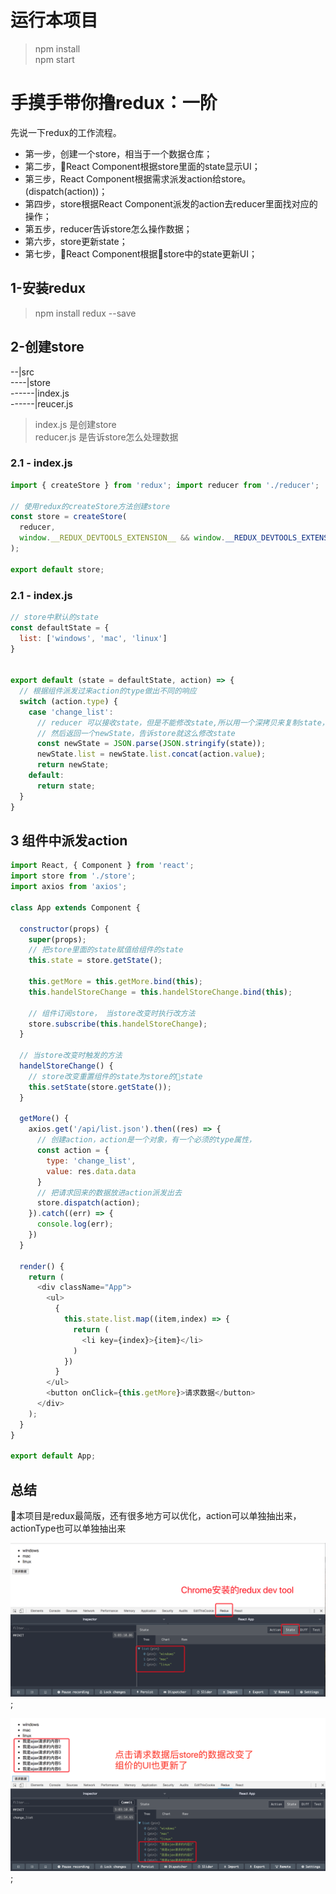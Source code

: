 
# 运行本项目
> npm install  
> npm start


# 手摸手带你撸redux：一阶
先说一下redux的工作流程。
- 第一步，创建一个store，相当于一个数据仓库；
- 第二步，React Component根据store里面的state显示UI；
- 第三步，React Component根据需求派发action给store。(dispatch(action))；
- 第四步，store根据React Component派发的action去reducer里面找对应的操作；
- 第五步，reducer告诉store怎么操作数据；
- 第六步，store更新state；
- 第七步，React Component根据store中的state更新UI；

## 1-安装redux
> npm install redux --save

## 2-创建store
--|src  
----|store  
------|index.js  
------|reucer.js

> index.js 是创建store  
> reducer.js 是告诉store怎么处理数据

### 2.1 - index.js
```js
import { createStore } from 'redux'; import reducer from './reducer';

// 使用redux的createStore方法创建store
const store = createStore(
  reducer,
  window.__REDUX_DEVTOOLS_EXTENSION__ && window.__REDUX_DEVTOOLS_EXTENSION__() // 这句话是让Chrome 的redux dev tools显示redux
);

export default store;

```

### 2.1 - index.js
```js
// store中默认的state
const defaultState = {
  list: ['windows', 'mac', 'linux']
}


export default (state = defaultState, action) => {
  // 根据组件派发过来action的type做出不同的响应
  switch (action.type) {
    case 'change_list':
      // reducer 可以接收state，但是不能修改state,所以用一个深拷贝来复制state，
      // 然后返回一个newState，告诉store就这么修改state
      const newState = JSON.parse(JSON.stringify(state));
      newState.list = newState.list.concat(action.value);      
      return newState;
    default:
      return state;
  }
}
```

## 3 组件中派发action
```js
import React, { Component } from 'react';
import store from './store';
import axios from 'axios';

class App extends Component {

  constructor(props) {
    super(props);
    // 把store里面的state赋值给组件的state
    this.state = store.getState();

    this.getMore = this.getMore.bind(this);
    this.handelStoreChange = this.handelStoreChange.bind(this);

    // 组件订阅store， 当store改变时执行改方法
    store.subscribe(this.handelStoreChange);
  }

  // 当store改变时触发的方法
  handelStoreChange() {
    // store改变重置组件的state为store的state
    this.setState(store.getState());
  }

  getMore() {
    axios.get('/api/list.json').then((res) => {
      // 创建action，action是一个对象，有一个必须的type属性，
      const action = {
        type: 'change_list',
        value: res.data.data
      }
      // 把请求回来的数据放进action派发出去
      store.dispatch(action);
    }).catch((err) => {
      console.log(err);
    })
  }
  
  render() {
    return (
      <div className="App">
        <ul>
          {
            this.state.list.map((item,index) => {
              return (
                <li key={index}>{item}</li>
              )
            })
          }
        </ul>
        <button onClick={this.getMore}>请求数据</button>
      </div>
    );
  }
}

export default App;

```

## 总结
本项目是redux最简版，还有很多地方可以优化，action可以单独抽出来，actionType也可以单独抽出来

![avatar](./pic/redux1.png);

![avatar](./pic/redux2.png);
